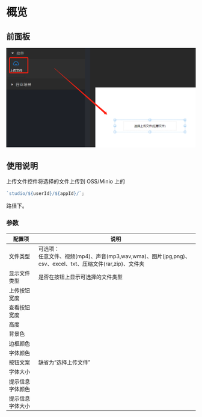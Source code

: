 # 概览

## 前面板

![image.png](images/%E4%B8%8A%E4%BC%A0%E6%96%87%E4%BB%B6/upload_1.png)

## 使用说明

上传文件控件将选择的文件上传到 OSS/Minio 上的

```javascript
`studio/${userId}/${appId}/`;
```

路径下。

### 参数

| 配置项           | 说明                                                                                                             |
| ---------------- | ---------------------------------------------------------------------------------------------------------------- |
| 文件类型         | 可选项：<br /> 任意文件、视频(mp4)、声音(mp3,wav,wma)、图片(jpg,png)、csv、excel、txt、压缩文件(rar,zip)、文件夹 |
| 显示文件类型     | 是否在按钮上显示可选择的文件类型                                                                                 |
| 上传按钮宽度     |                                                                                                                  |
| 查看按钮宽度     |                                                                                                                  |
| 高度             |                                                                                                                  |
| 背景色           |                                                                                                                  |
| 边框颜色         |                                                                                                                  |
| 字体颜色         |                                                                                                                  |
| 按钮文案         | 缺省为“选择上传文件”                                                                                             |
| 字体大小         |                                                                                                                  |
| 提示信息字体颜色 |                                                                                                                  |
| 提示信息字体大小 |                                                                                                                  |
